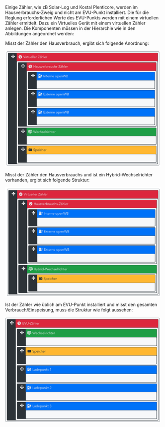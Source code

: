 Einige Zähler, wie zB Solar-Log und Kostal Plenticore, werden im Hausverbrauchs-Zweig und nicht am EVU-Punkt installiert. Die für die Reglung erforderlichen Werte des EVU-Punkts werden mit einem virtuellen Zähler ermittelt. Dazu ein Virtuelles Gerät mit einem virtuellen Zähler anlegen. Die Komponenten müssen in der Hierarchie wie in den Abbildungen angeordnet werden:

Misst der Zähler den Hausverbrauch, ergibt sich folgende Anordnung:

<img src="Hausverbrauchs-Zaehler.png" width="500">

Misst der Zähler den Hausverbrauchs und ist ein Hybrid-Wechselrichter vorhanden, ergibt sich folgende Struktur:

<img src="Hausverbrauchs-Zaehler_Hybrid.png" width="500">

Ist der Zähler wie üblich am EVU-Punkt installiert und misst den gesamten Verbrauch/Einspeisung, muss die Struktur wie folgt aussehen:

<img src="standard.png" width="500">
